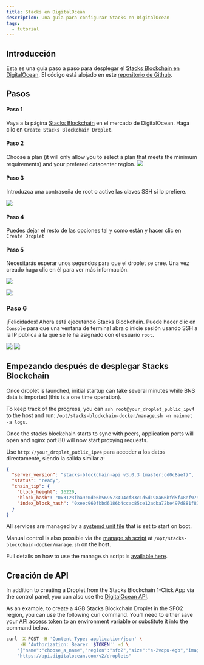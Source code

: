 ```yaml
---
title: Stacks en DigitalOcean
description: Una guía para configurar Stacks en DigitalOcean
tags:
  - tutorial
---
```


## Introducción

Esta es una guía paso a paso para desplegar el [Stacks Blockchain en DigitalOcean](https://marketplace.digitalocean.com/apps/stacks-blockchain). El código está alojado en este [repositorio de Github](https://github.com/stacks-network/stacks-blockchain-docker).

## Pasos

#### Paso 1

Vaya a la página [Stacks Blockchain](https://marketplace.digitalocean.com/apps/stacks-blockchain) en el mercado de DigitalOcean. Haga clic en `Create Stacks Blockchain Droplet`.

#### Paso 2

Choose a plan (it will only allow you to select a plan that meets the minimum requirements) and your prefered datacenter region. ![](/img/sh_digitalocean-choose-plan.png)

#### Paso 3

Introduzca una contraseña de root o active las claves SSH si lo prefiere.

![](/img/sh_digitalocean-choose-authentication.png)

#### Paso 4

Puedes dejar el resto de las opciones tal y como están y hacer clic en `Create Droplet`

#### Paso 5

Necesitarás esperar unos segundos para que el droplet se cree. Una vez creado haga clic en él para ver más información.

![](/img/sh_digitalocean-creating-droplet.png)

![](/img/sh_digitalocean-created-droplet.png)

### Paso 6

¡Felicidades! Ahora está ejecutando Stacks Blockchain. Puede hacer clic en `Console` para que una ventana de terminal abra o inicie sesión usando SSH a la IP pública a la que se le ha asignado con el usuario `root`.

![](/img/sh_digitalocean-console-button.png) ![](/img/sh_digitalocean-console.png)

## Empezando después de desplegar Stacks Blockchain

Once droplet is launched, initial startup can take several minutes while BNS data is imported (this is a one time operation).

To keep track of the progress, you can `ssh root@your_droplet_public_ipv4` to the host and run: `/opt/stacks-blockchain-docker/manage.sh -n mainnet -a logs`.

Once the stacks blockchain starts to sync with peers, application ports will open and nginx port 80 will now start proxying requests.

Use `http://your_droplet_public_ipv4` para acceder a los datos directamente, siendo la salida similar a:

```json
{
  "server_version": "stacks-blockchain-api v3.0.3 (master:cd0c8aef)",
  "status": "ready",
  "chain_tip": {
    "block_height": 16220,
    "block_hash": "0x3123fba9c0de6b569573494cf83c1d5d198a66bfd5f48ef97949b6bf11ba13be",
    "index_block_hash": "0xeec960fbbd6186b4ccac85ce12adba72be497d881f81e077305c90955b51a6ae"
  }
}
```

All services are managed by a [systemd unit file](https://github.com/stacksfoundation/stacks-machine-images/blob/master/files/etc/systemd/system/stacks.service) that is set to start on boot.

Manual control is also possible via the [manage.sh script](https://github.com/stacks-network/stacks-blockchain-docker/blob/master/manage.sh) at `/opt/stacks-blockchain-docker/manage.sh` on the host.

Full details on how to use the manage.sh script is [available here](https://github.com/stacks-network/stacks-blockchain-docker/blob/master/README.md#quickstart).

## Creación de API

In addition to creating a Droplet from the Stacks Blockchain 1-Click App via the control panel, you can also use the [DigitalOcean API](https://digitalocean.com/docs/api).

As an example, to create a 4GB Stacks Blockchain Droplet in the SFO2 region, you can use the following curl command. You’ll need to either save your [API access token](https://docs.digitalocean.com/reference/api/create-personal-access-token/) to an environment variable or substitute it into the command below.

```bash
curl -X POST -H 'Content-Type: application/json' \
     -H 'Authorization: Bearer '$TOKEN'' -d \
    '{"name":"choose_a_name","region":"sfo2","size":"s-2vcpu-4gb","image":"stacksfoundation-stacksblockchain"}' \
    "https://api.digitalocean.com/v2/droplets"
```
